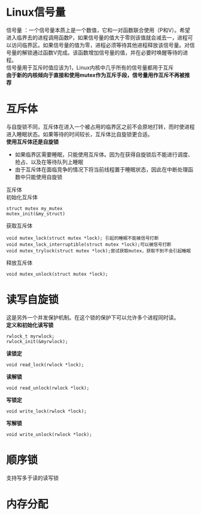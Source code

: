 # Linux信号量  
信号量 ：一个信号量本质上是一个数值，它和一对函数联合使用（P和V）。希望进入临界去的进程调用函数P，如果信号量的值大于零则该值就会减去一，进程可以访问临界区。如果信号量的值为零，进程必须等待其他进程释放该信号量。对信号量的解锁通过函数V完成。该函数增加信号量的值，并在必要时唤醒等待的进程。  
信号量用于互斥时值应该为1，Linux内核中几乎所有的信号量都用于互斥  
**由于新的内核倾向于直接和使用mutex作为互斥手段，信号量用作互斥不再被推荐**  
# 互斥体  
与自旋锁不同，互斥体在进入一个被占用的临界区之前不会原地打转，而时使进程进入睡眠状态。如果等待的时间较长，互斥体比自旋锁更合适。  
**使用互斥体还是自旋锁** 
* 如果临界区需要睡眠，只能使用互斥体。因为在获得自旋锁后不能进行调度、抢占、以及在等待队列上睡眠  
* 由于互斥体在面临竞争的情况下将当前线程置于睡眠状态，因此在中断处理函数中只能使用自旋锁  

互斥体  
初始化互斥体  
    
    struct mutex my_mutex  
    mutex_init(&my_struct)    
    
获取互斥体  

    void mutex_lock(struct mutex *lock); 引起的睡眠不能被信号打断 
    void mutex_lock_interruptible(struct mutex *lock);可以被信号打断  
    void mutex_trylock(struct mutex *lock);尝试获取mutex，获取不到不会引起睡眠  
     
释放互斥体  

    void mutex_unlock(struct mutex *lock);  
    
# 读写自旋锁  
这是另外一个并发保护机制。在这个锁的保护下可以允许多个进程同时读。  
**定义和初始化读写锁**  

    rwlock_t myrwlock;
    rwlock_init(&myrwlock);
**读锁定**  

    void read_lock(rwlock *lock);
    
**读解锁**  

    void read_unlock(rwlock *lock);  
    
**写锁定**  

    void write_lock(rwlock *lock);   
**写解锁**  

    void write_unlock(rwlock *lock);  
      
# 顺序锁  
支持写多于读的读写锁  

# 内存分配  
